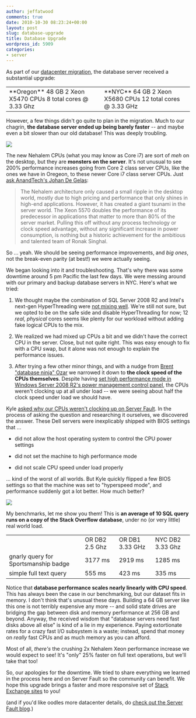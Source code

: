 ```yaml
---
author: jeffatwood
comments: true
date: 2010-10-30 08:23:24+00:00
layout: post
slug: database-upgrade
title: Database Upgrade
wordpress_id: 5909
categories:
- server
---
```


As part of our [datacenter migration](http://blog.stackoverflow.com/2010/10/datacenter-migration-oct-23/), the database server received a substantial upgrade:

<table cellpadding="4" cellspacing="4" >
<tr >

<td >
**Oregon**  
48 GB  
2 Xeon X5470 CPUs  
8 total cores @ 3.33 Ghz

</td>

<td >
**NYC**  
64 GB  
2 Xeon X5680 CPUs  
12 total cores @ 3.33 GHz

</td>
</tr>
</table>

However, a few things didn't go quite to plan in the migration. Much to our chagrin, **the database server ended up being barely faster** -- and maybe even a bit slower than our old database! This was deeply troubling.

[![](http://blog.stackoverflow.com/wp-content/uploads/spud-server.jpg)](http://d116.com/spud/)

The new Nehalem CPUs (what you may know as Core i7) are sort of _meh_ on the desktop, but they are **monsters on the server**. It's not unusual to see 200% performance increases going from Core 2 class server CPUs, like the ones we have in Oregeon, to these newer Core i7 class server CPUs. Just [ask AnandTech's Johan De Gelas](http://www.anandtech.com/show/2743/17):



<blockquote>
The Nehalem architecture only caused a small ripple in the desktop world, mostly due to high pricing and performance that only shines in high-end applications. However, it has created a giant tsunami in the server world. The Xeon 5570 doubles the performance of its predecessor in applications that matter to more than 80% of the server market. Pulling this off without any process technology or clock speed advantage, without any significant increase in power consumption, is nothing but a historic achievement for the ambitious and talented team of Ronak Singhal.
</blockquote>



So ... yeah. We should be seeing performance improvements, and _big ones_, not the break-even parity (at best!) we were actually seeing.

We began looking into it and troubleshooting. That's why there was some downtime around 5 pm Pacific the last few days. We were messing around with our primary and backup database servers in NYC. Here's what we tried:





  1. We thought maybe the combination of SQL Server 2008 R2 and Intel's next-gen HyperThreading were [not mixing well](http://serverfault.com/questions/194377/will-disabling-hyperthreading-improve-performance-on-our-sql-server-install). We're still not sure, but we opted to be on the safe side and disable HyperThreading for now; 12 _real, physical_ cores seems like plenty for our workload without adding fake logical CPUs to the mix.


  2. We realized we had mixed up CPUs a bit and we didn't have the correct CPU in the server. Close, but not quite right. This was easy enough to fix with a CPU swap, but it alone was not enough to explain the performance issues.


  3. After trying a few other minor things, and with a nudge from [Brent "database ninja" Ozar](http://www.brentozar.com/) we narrowed it down to **the clock speed of the CPUs themselves**. Despite having [set high performance mode in Windows Server 2008 R2's power management control panel](http://serverfault.com/questions/94212/does-cpu-power-management-affect-server-performance), the CPUs weren't clocking up at all under load -- we were seeing about half the clock speed under load we should have.


Kyle [asked why our CPUs weren't clocking up on Server Fault](http://serverfault.com/questions/196301/disable-cpu-scaling-in-windows-server-2008-r2). In the process of asking the question and researching it ourselves, we discovered the answer. These Dell servers were inexplicably shipped with BIOS settings that  ...





  * did not allow the host operating system to control the CPU power settings

  * did not set the machine to high performance mode

  * did not scale CPU speed under load properly


... kind of the worst of all worlds. But Kyle quickly flipped a few BIOS settings so that the machine was set to "hyperspeed mode", and performance suddenly got a lot better. How much better? 

![](http://blog.stackoverflow.com/wp-content/uploads/nydb11.png)

My benchmarks, let me show you them! This is **an average of 10 SQL query runs on a copy of the Stack Overflow database**, under no (or very little) real world load.

<table cellpadding="4" cellspacing="4" >
<tr >

<td >
</td>

<td >OR DB2  
2.5 Ghz
</td>

<td >OR DB1  
3.33 GHz
</td>

<td >NYC DB2  
3.33 Ghz
</td>
</tr>
<tr >

<td >gnarly query for Sportsmanship badge
</td>

<td >3177 ms
</td>

<td >2919 ms
</td>

<td >1285 ms
</td>
</tr>
<tr >

<td >simple full text query
</td>

<td >555 ms
</td>

<td >423 ms
</td>

<td >335 ms
</td>
</tr>
</table>

Notice that **database performance scales nearly linearly with CPU speed**. This has always been the case in our benchmarking, but our dataset fits in memory. I don't think that's unusual these days. Building a 64 GB server like this one is not terribly expensive any more -- and solid state drives are bridging the gap between disk and memory performance at 256 GB and beyond. Anyway, the received wisdom that "database servers need fast disks above all else" is kind of a lie in my experience. Paying extortionate rates for a crazy fast I/O subsystem is a waste; instead, spend that money on _really_ fast CPUs and as much memory as you can afford.

Most of all, _there's_ the crushing 2x Nehalem Xeon performance increase we would expect to see! It's "only" 25% faster on full text operations, but we'll take that too!

So, our apologies for the downtime. We tried to share everything we learned in the process here and on Server Fault so the community can benefit. We hope this upgrade brings a faster and more responsive set of [Stack Exchange sites](http://stackexchange.com/sites) to you!

(and if you'd like oodles more datacenter details, do [check out the Server Fault blog](http://blog.serverfault.com).)
